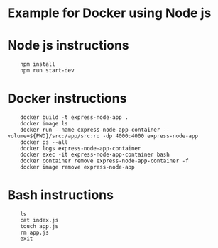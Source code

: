 # Example for Docker using Node js

# Node js instructions
        npm install
        npm run start-dev

# Docker instructions
        docker build -t express-node-app .
        docker image ls
        docker run --name express-node-app-container --volume=${PWD}/src:/app/src:ro -dp 4000:4000 express-node-app
        docker ps --all
        docker logs express-node-app-container
        docker exec -it express-node-app-container bash
        docker container remove express-node-app-container -f
        docker image remove express-node-app

# Bash instructions
        ls
        cat index.js 
        touch app.js
        rm app.js
        exit
